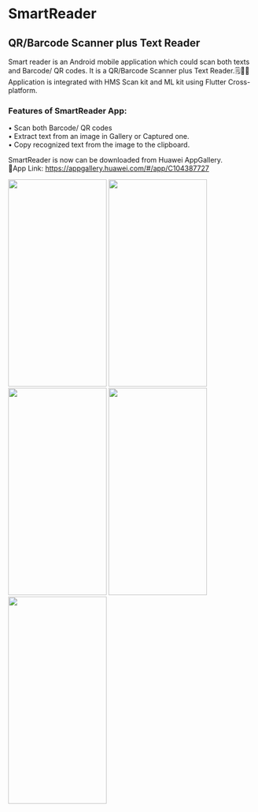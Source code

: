 # SmartReader

## QR/Barcode Scanner plus Text Reader

Smart reader is an Android mobile application which could scan both texts and Barcode/ QR codes. It is a QR/Barcode Scanner plus Text Reader.🗒️🔎📲\
Application is integrated with HMS Scan kit and ML kit using Flutter Cross-platform.

### Features of SmartReader App:
 • Scan both Barcode/ QR codes\
 • Extract text from an image in Gallery or Captured    one.\
 • Copy recognized text from the image to the clipboard.
 
SmartReader is now can be downloaded from Huawei AppGallery.\
📱App Link: https://appgallery.huawei.com/#/app/C104387727 

<img src="https://github.com/DulajKavinda98/Smart-Reader/blob/master/assets/images/1.png" width="200" height="420"/>
<img src="https://github.com/DulajKavinda98/Smart-Reader/blob/master/assets/images/2.png" width="200" height="420"/>
<img src="https://github.com/DulajKavinda98/Smart-Reader/blob/master/assets/images/3.png" width="200" height="420"/>
<img src="https://github.com/DulajKavinda98/Smart-Reader/blob/master/assets/images/4.png" width="200" height="420"/>
<img src="https://github.com/DulajKavinda98/Smart-Reader/blob/master/assets/images/5.png" width="200" height="420"/>
